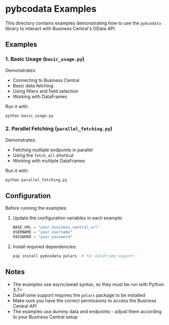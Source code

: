 # pybcodata Examples

This directory contains examples demonstrating how to use the `pybcodata` library to interact with Business Central's OData API.

## Examples

### 1. Basic Usage (`basic_usage.py`)

Demonstrates:

- Connecting to Business Central
- Basic data fetching
- Using filters and field selection
- Working with DataFrames

Run it with:

```bash
python basic_usage.py
```

### 2. Parallel Fetching (`parallel_fetching.py`)

Demonstrates:

- Fetching multiple endpoints in parallel
- Using the `fetch_all` shortcut
- Working with multiple DataFrames

Run it with:

```bash
python parallel_fetching.py
```

## Configuration

Before running the examples:

1. Update the configuration variables in each example:

   ```python
   BASE_URL = "your_business_central_url"
   USERNAME = "your_username"
   PASSWORD = "your_password"
   ```

2. Install required dependencies:
   ```bash
   pip install pybcodata polars  # for DataFrame support
   ```

## Notes

- The examples use async/await syntax, so they must be run with Python 3.7+
- DataFrame support requires the `polars` package to be installed
- Make sure you have the correct permissions to access the Business Central API
- The examples use dummy data and endpoints - adjust them according to your Business Central setup
